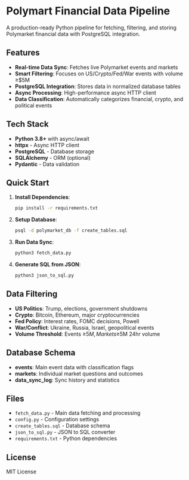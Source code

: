 # Polymart Financial Data Pipeline

A production-ready Python pipeline for fetching, filtering, and storing Polymarket financial data with PostgreSQL integration.

## Features

- **Real-time Data Sync**: Fetches live Polymarket events and markets
- **Smart Filtering**: Focuses on US/Crypto/Fed/War events with volume ≥$5M
- **PostgreSQL Integration**: Stores data in normalized database tables
- **Async Processing**: High-performance async HTTP client
- **Data Classification**: Automatically categorizes financial, crypto, and political events

## Tech Stack

- **Python 3.8+** with async/await
- **httpx** - Async HTTP client
- **PostgreSQL** - Database storage
- **SQLAlchemy** - ORM (optional)
- **Pydantic** - Data validation

## Quick Start

1. **Install Dependencies**:
   ```bash
   pip install -r requirements.txt
   ```

2. **Setup Database**:
   ```bash
   psql -d polymarket_db -f create_tables.sql
   ```

3. **Run Data Sync**:
   ```bash
   python3 fetch_data.py
   ```

4. **Generate SQL from JSON**:
   ```bash
   python3 json_to_sql.py
   ```

## Data Filtering

- **US Politics**: Trump, elections, government shutdowns
- **Crypto**: Bitcoin, Ethereum, major cryptocurrencies
- **Fed Policy**: Interest rates, FOMC decisions, Powell
- **War/Conflict**: Ukraine, Russia, Israel, geopolitical events
- **Volume Threshold**: Events ≥$5M, Markets ≥$5M 24hr volume

## Database Schema

- **events**: Main event data with classification flags
- **markets**: Individual market questions and outcomes
- **data_sync_log**: Sync history and statistics

## Files

- `fetch_data.py` - Main data fetching and processing
- `config.py` - Configuration settings
- `create_tables.sql` - Database schema
- `json_to_sql.py` - JSON to SQL converter
- `requirements.txt` - Python dependencies

## License

MIT License